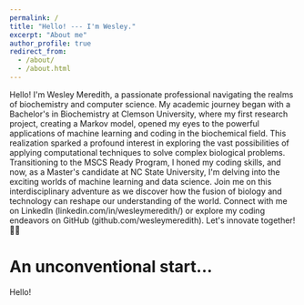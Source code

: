 ```yaml
---
permalink: /
title: "Hello! --- I'm Wesley."
excerpt: "About me"
author_profile: true
redirect_from: 
  - /about/
  - /about.html
---
```


Hello! I'm Wesley Meredith, a passionate professional navigating the realms of biochemistry and computer science. My academic journey began with a Bachelor's in Biochemistry at Clemson University, where my first research project, creating a Markov model, opened my eyes to the powerful applications of machine learning and coding in the biochemical field. This realization sparked a profound interest in exploring the vast possibilities of applying computational techniques to solve complex biological problems. Transitioning to the MSCS Ready Program, I honed my coding skills, and now, as a Master's candidate at NC State University, I'm delving into the exciting worlds of machine learning and data science. Join me on this interdisciplinary adventure as we discover how the fusion of biology and technology can reshape our understanding of the world. Connect with me on LinkedIn (linkedin.com/in/wesleymeredith/) or explore my coding endeavors on GitHub (github.com/wesleymeredith). Let's innovate together! 🚀🧬

An unconventional start...
======
Hello!

<!-- Getting started
======
1. Register a GitHub account if you don't have one and confirm your e-mail (required!)
1. Fork [this repository](https://github.com/academicpages/academicpages.github.io) by clicking the "fork" button in the top right. 
1. Go to the repository's settings (rightmost item in the tabs that start with "Code", should be below "Unwatch"). Rename the repository "[your GitHub username].github.io", which will also be your website's URL.
1. Set site-wide configuration and create content & metadata (see below -- also see [this set of diffs](http://archive.is/3TPas) showing what files were changed to set up [an example site](https://getorg-testacct.github.io) for a user with the username "getorg-testacct")
1. Upload any files (like PDFs, .zip files, etc.) to the files/ directory. They will appear at https://[your GitHub username].github.io/files/example.pdf.  
1. Check status by going to the repository settings, in the "GitHub pages" section -->

